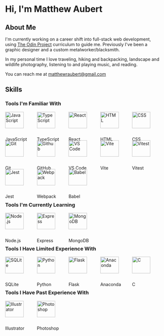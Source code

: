 # Hi, I'm Matthew Aubert

## About Me

I'm currently working on a career shift into full-stack web development, using [The Odin Project]("https://www.theodinproject.com/") curriculum to guide me. Previously I've been a graphic designer and a custom metalworker/blacksmith.

In my personal time I love traveling, hiking and backpacking, landscape and wildlife photography, listening to and playing music, and reading.

You can reach me at matthewraubert@gmail.com

## Skills

### Tools I'm Familiar With

<div class="container">
  <div>
    <img src="https://skillicons.dev/icons?i=js" alt="JavaScript" class="badge" />
    <p>JavaScript</p>
  </div>
  <div>
    <img src="https://skillicons.dev/icons?i=typescript" alt="TypeScript" class="badge" />
    <p>TypeScript</p>
  </div>
  <div>
    <img src="https://skillicons.dev/icons?i=react" alt="React" class="badge" />
    <p>React</p>
  </div>
  <div>
    <img src="https://skillicons.dev/icons?i=html" alt="HTML" class="badge" />
    <p>HTML</p>
  </div>
  <div>
    <img src="https://skillicons.dev/icons?i=css" alt="CSS" class="badge" />
    <p>CSS</p>
  </div>
  <div>
    <img src="https://skillicons.dev/icons?i=git" alt="Git" class="badge" />
    <p>Git</p>
  </div>
  <div>
    <img src="https://skillicons.dev/icons?i=github" alt="Github" class="badge" />
    <p>GitHub</p>
  </div>
  <div>
    <img src="https://skillicons.dev/icons?i=vscode" alt="VS Code" class="badge" />
    <p>VS Code</p>
  </div>
  <div>
    <img src="https://skillicons.dev/icons?i=vite" alt="Vite" class="badge" />
    <p>Vite</p>
  </div>
  <div>
    <img src="https://skillicons.dev/icons?i=vitest" alt="Vitest" class="badge" />
    <p>Vitest</p>
  </div>
  <div>
    <img src="https://skillicons.dev/icons?i=jest" alt="Jest" class="badge" />
    <p>Jest</p>
  </div>
  <div>
    <img src="https://skillicons.dev/icons?i=webpack" alt="Webpack" class="badge" />
    <p>Webpack</p>
  </div>
  <div>
    <img src="https://skillicons.dev/icons?i=babel" alt="Babel" class="badge" />
    <p>Babel</p>
  </div>
</div>

### Tools I'm Currently Learning

<div class="container">
  <div>
    <img src="https://skillicons.dev/icons?i=nodejs" alt="Node.js" class="badge" />
    <p>Node.js</p>
  </div>
  <div>
    <img src="https://skillicons.dev/icons?i=express" alt="Express" class="badge" />
    <p>Express</p>
  </div>
  <div>
    <img src="https://skillicons.dev/icons?i=mongodb" alt="MongoDB" class="badge" />
    <p>MongoDB</p>
  </div>
</div>


### Tools I Have Limited Experience With

<div class="container">
  <div>
    <img src="https://skillicons.dev/icons?i=sqlite" alt="SQLite" class="badge" />
    <p>SQLite</p>
  </div>
  <div>
    <img src="https://skillicons.dev/icons?i=py" alt="Python" class="badge" />
    <p>Python</p>
  </div>
  <div>
    <img src="https://skillicons.dev/icons?i=flask" alt="Flask" class="badge" />
    <p>Flask</p>
  </div>
  <div>
    <img src="https://skillicons.dev/icons?i=anaconda" alt="Anaconda" class="badge" />
    <p>Anaconda</p>
  </div>
  <div>
    <img src="https://skillicons.dev/icons?i=c" alt="C" class="badge" />
    <p>C</p>
  </div>
</div>

### Tools I Have Past Experience With

<div class="container">
  <div>
    <img src="https://skillicons.dev/icons?i=ai" alt="Illustrator" class="badge" />
    <p>Illustrator</p>
  </div>
  <div>
    <img src="https://skillicons.dev/icons?i=ps" alt="Photoshop" class="badge" />
    <p>Photoshop</p>
  </div>
</div>

<style>
  .container {
    display: grid;
    grid-template-columns: repeat(auto-fill, minmax(5rem, 1fr));
    gap: 0.6rem;
  }
  .badge {
    width: 80%;
  }
</style>

<!---
matthewaubert/matthewaubert is a ✨ special ✨ repository because its `README.md` (this file) appears on your GitHub profile.
You can click the Preview link to take a look at your changes.
--->
